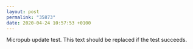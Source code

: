 ```yaml
---
layout: post
permalink: "35873"
date: 2020-04-24 10:57:53 +0100
---
```


Micropub update test. This text should be replaced if the test succeeds.
